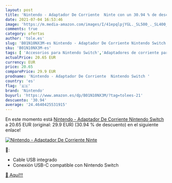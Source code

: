 ```yaml
---
layout: post
title: 'Nintendo - Adaptador De Corriente  Ninte con un 30.94 % de descuento'
date: 2021-07-04 16:53:46
image: 'https://m.media-amazon.com/images/I/41epqlpjYGL._SL500_._SL400_.jpg'
comments: true
category: ofertas
author: 'tole.es'
slug: 'B01N10NX3M-es Nintendo - Adaptador De Corriente Nintendo Switch'
sku: 'B01N10NX3M-es'
tags: [ 'Accesorios para Nintendo Switch','Adaptadores de corriente para Nintendo Switch','Baterías y cargadores para Nintendo Switch','Cables y adaptadores de corriente para Nintendo Switch','Cargadores para Nintendo Switch','Hardware y juegos para Nintendo Switch','Videojuegos','nintendo','switch', ]
actualPrice: 20.65 EUR
currency: EUR
price: 20.65
comparePrice: 29.9 EUR
prodname: 'Nintendo - Adaptador De Corriente  Nintendo Switch '
country: 'es'
flag: '🇪🇸'
brand: 'Nintendo'
buyurl: 'https://www.amazon.es/dp/B01N10NX3M/?tag=tolees-21'
descuento: '30.94'
average: '24.4640425531915'
---
```


En este momento está [Nintendo - Adaptador De Corriente  Nintendo Switch ](https://www.amazon.es/dp/B01N10NX3M/?tag=tolees-21) a 20.65 EUR (original: 29.9 EUR) (30.94 %  de descuento) en el siguiente enlace!

[![Nintendo - Adaptador De Corriente  Ninte](https://m.media-amazon.com/images/I/41epqlpjYGL._SL500_._SL400_.jpg)](https://www.amazon.es/dp/B01N10NX3M/?tag=tolees-21)

🔎:

- Cable USB integrado
- Conexión USB-C compatible con Nintendo Switch

[🛒 Aquí!!!](https://www.amazon.es/dp/B01N10NX3M/?tag=tolees-21)
